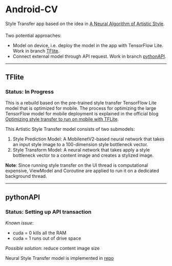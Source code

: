 # Android-CV

Style Transfer app based on the idea in [A Neural Algorithm of Artistic Style](https://arxiv.org/abs/1508.06576).
####

Two potential approaches:
* Model on device, i.e. deploy the model in the app with TensorFlow Lite. Work in branch [TFlite](https://github.com/math-geec/Android-CV/tree/TFlite).
* Connect external model through API request. Work in branch [pythonAPI](https://github.com/math-geec/Android-CV/tree/pythonAPI).

---

## TFlite

### Status: In Progress

This is a rebuild based on the pre-trained style transfer TensorFlow Lite model that is optimized for mobile. The process for optimizing the large TensorFlow model for mobile deployment is explained in the official blog [Optimizing style transfer to run on mobile with TFLite](https://blog.tensorflow.org/2020/04/optimizing-style-transfer-to-run-on-mobile-with-tflite.html).


This Artistic Style Transfer model consists of two submodels:

1. Style Prediction Model: A MobilenetV2-based neural network that takes an input style image to a 100-dimension style bottleneck vector.
2. Style Transform Model: A neural network that takes apply a style bottleneck vector to a content image and creates a stylized image.

**Note**: Since running style transfer on the UI thread is computational expensive, ViewModel and Coroutine are applied to run it on a dedicated background thread.

---

## pythonAPI

### Status: Setting up API transaction

*Known issue*:
- cuda = 0 kills all the RAM
- cuda = 1 runs out of drive space

*Possible solution*: reduce content image size 

Neural Style Transfer model is implemented in [repo](https://github.com/math-geec/Neural-Style-Transfer)

